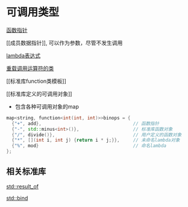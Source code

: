 #  可调用类型
 
[函数指针](c++_function_pointer.md)
 
 [[成员数据指针]], 可以作为参数，尽管不发生调用
 
[lambda表达式](c++_lambda.md)

[重载调用运算符的类](重载函数调用运算符.md)

[[标准库function类模板]]

[[标准库定义的可调用对象]]

- 包含各种可调用对象的map

```c++
map<string, function<int(int, int)>>binops = {
  {"+", add},                                  // 函数指针
  {"-", std::minus<int>()},                    // 标准库函数对象
  {"/", divide()},                             // 用户定义的函数对象
  {"*", [](int i, int j) {return i * j;}},     // 未命名lambda对象
  {"%", mod}                                   // 命名lambda
};
```

## 相关标准库

[std::result_of](std_result_of模板.md)

[std::bind](标准库bind函数.md)